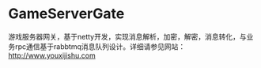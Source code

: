 # GameServerGate
游戏服务器网关，基于netty开发，实现消息解析，加密，解密，消息转化，与业务rpc通信基于rabbtmq消息队列设计。详细请参见网站：http://www.youxijishu.com
